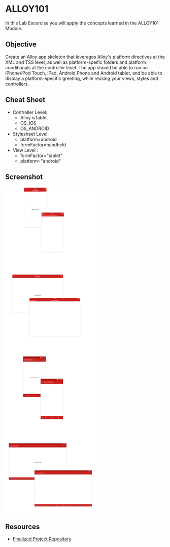 # ALLOY101

In this Lab Excercise you will apply the concepts learned in the ALLOY101 Module.

## Objective
Create an Alloy app skeleton that leverages Alloy's platform directives at the XML and TSS level, as well as platform-speific folders and platform conditionals at the controller level.  The app should be able to run on iPhone/iPod Touch, iPad, Android Phone and Android tablet, and be able to display a platform-specific greeting, while reusing your views, styles and controllers.


## Cheat Sheet

* Controller Level: 
	* Alloy.isTablet
	* OS_IOS
	* OS_ANDROID
* Stylesheet Level: 
	* platform=android
	* formFactor=handheld
* View Level : 
	*  formFactor="tablet"
	*  platform="android"


## Screenshot

![](assets/screens.png)

## Resources

* [Finalized Project Repository](https://github.com/appcelerator-training/learning-modules-labs/tree/master/ALLOY100/ALLOY100)
